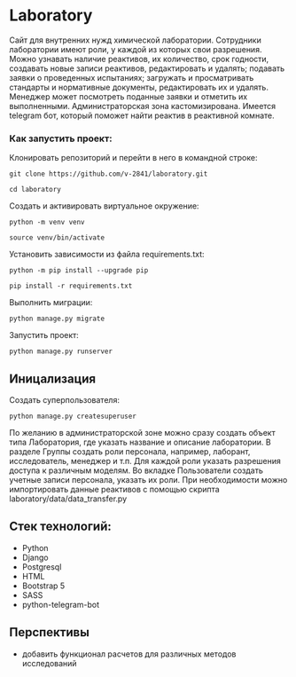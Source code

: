
# Laboratory
Cайт для внутренних нужд химической лаборатории.
Сотрудники лаборатории имеют роли, у каждой из которых свои разрешения.
Можно узнавать наличие реактивов, их количество, срок годности, создавать новые записи реактивов, редактировать и удалять; подавать заявки о проведенных испытаниях; загружать и просматривать стандарты и нормативные документы, редактировать их и удалять.
Менеджер может посмотреть поданные заявки и отметить их выполненными.
Администраторская зона кастомизирована. 
Имеется telegram бот, который поможет найти реактив в реактивной комнате.

### Как запустить проект:

Клонировать репозиторий и перейти в него в командной строке:

```
git clone https://github.com/v-2841/laboratory.git
```

```
cd laboratory
```

Cоздать и активировать виртуальное окружение:

```
python -m venv venv
```

```
source venv/bin/activate
```

Установить зависимости из файла requirements.txt:

```
python -m pip install --upgrade pip
```

```
pip install -r requirements.txt
```

Выполнить миграции:

```
python manage.py migrate
```

Запустить проект:

```
python manage.py runserver
```

## Иницализация
Создать суперпользователя:
```
python manage.py createsuperuser
```

По желанию в администраторской зоне можно сразу создать объект типа Лаборатория, где указать название и описание лаборатории. В разделе Группы создать роли персонала, например, лаборант, исследователь, менеджер и т.п. Для каждой роли указать разрешения доступа к различным моделям.
Во вкладке Пользователи создать учетные записи персонала, указать их роли.
При необходимости можно импортировать данные реактивов с помощью скрипта laboratory/data/data_transfer.py

## Стек технологий:
- Python
- Django
- Postgresql
- HTML
- Bootstrap 5
- SASS
- python-telegram-bot

## Перспективы
- добавить функционал расчетов для различных методов исследований

